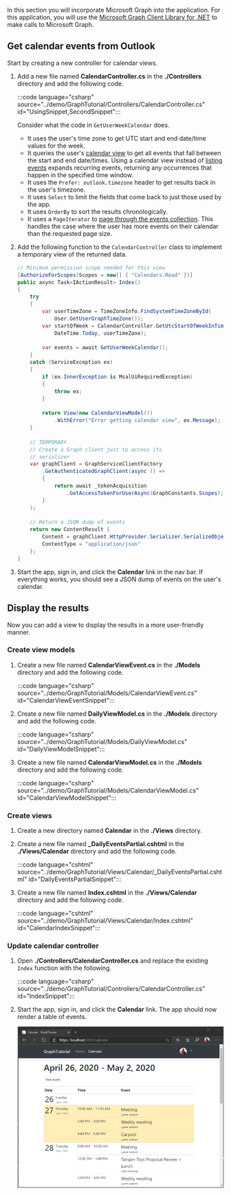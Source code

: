 <!-- markdownlint-disable MD002 MD041 -->

In this section you will incorporate Microsoft Graph into the application. For this application, you will use the [Microsoft Graph Client Library for .NET](https://github.com/microsoftgraph/msgraph-sdk-dotnet) to make calls to Microsoft Graph.

## Get calendar events from Outlook

Start by creating a new controller for calendar views.

1. Add a new file named **CalendarController.cs** in the **./Controllers** directory and add the following code.

    :::code language="csharp" source="../demo/GraphTutorial/Controllers/CalendarController.cs" id="UsingSnippet,SecondSnippet":::

    Consider what the code in `GetUserWeekCalendar` does.

    - It uses the user's time zone to get UTC start and end date/time values for the week.
    - It queries the user's [calendar view](/graph/api/calendar-list-calendarview?view=graph-rest-1.0) to get all events that fall between the start and end date/times. Using a calendar view instead of [listing events](/graph/api/user-list-events?view=graph-rest-1.0) expands recurring events, returning any occurrences that happen in the specified time window.
    - It uses the `Prefer: outlook.timezone` header to get results back in the user's timezone.
    - It uses `Select` to limit the fields that come back to just those used by the app.
    - It uses `OrderBy` to sort the results chronologically.
    - It uses a `PageIterator` to [page through the events collection](/graph/sdks/paging). This handles the case where the user has more events on their calendar than the requested page size.

1. Add the following function to the `CalendarController` class to implement a temporary view of the returned data.

    ```csharp
    // Minimum permission scope needed for this view
    [AuthorizeForScopes(Scopes = new[] { "Calendars.Read" })]
    public async Task<IActionResult> Index()
    {
        try
        {
            var userTimeZone = TimeZoneInfo.FindSystemTimeZoneById(
                User.GetUserGraphTimeZone());
            var startOfWeek = CalendarController.GetUtcStartOfWeekInTimeZone(
                DateTime.Today, userTimeZone);

            var events = await GetUserWeekCalendar();
        }
        catch (ServiceException ex)
        {
            if (ex.InnerException is MsalUiRequiredException)
            {
                throw ex;
            }

            return View(new CalendarViewModel())
                .WithError("Error getting calendar view", ex.Message);
        }

        // TEMPORARY
        // Create a Graph client just to access its
        // serializer
        var graphClient = GraphServiceClientFactory
            .GetAuthenticatedGraphClient(async () =>
            {
                return await _tokenAcquisition
                    .GetAccessTokenForUserAsync(GraphConstants.Scopes);
            }
        );

        // Return a JSON dump of events
        return new ContentResult {
            Content = graphClient.HttpProvider.Serializer.SerializeObject(events),
            ContentType = "application/json"
        };
    }
    ```

1. Start the app, sign in, and click the **Calendar** link in the nav bar. If everything works, you should see a JSON dump of events on the user's calendar.

## Display the results

Now you can add a view to display the results in a more user-friendly manner.

### Create view models

1. Create a new file named **CalendarViewEvent.cs** in the **./Models** directory and add the following code.

    :::code language="csharp" source="../demo/GraphTutorial/Models/CalendarViewEvent.cs" id="CalendarViewEventSnippet":::

1. Create a new file named **DailyViewModel.cs** in the **./Models** directory and add the following code.

    :::code language="csharp" source="../demo/GraphTutorial/Models/DailyViewModel.cs" id="DailyViewModelSnippet":::

1. Create a new file named **CalendarViewModel.cs** in the **./Models** directory and add the following code.

    :::code language="csharp" source="../demo/GraphTutorial/Models/CalendarViewModel.cs" id="CalendarViewModelSnippet":::

### Create views

1. Create a new directory named **Calendar** in the **./Views** directory.

1. Create a new file named **_DailyEventsPartial.cshtml** in the **./Views/Calendar** directory and add the following code.

    :::code language="cshtml" source="../demo/GraphTutorial/Views/Calendar/_DailyEventsPartial.cshtml" id="DailyEventsPartialSnippet":::

1. Create a new file named **Index.cshtml** in the **./Views/Calendar** directory and add the following code.

    :::code language="cshtml" source="../demo/GraphTutorial/Views/Calendar/Index.cshtml" id="CalendarIndexSnippet":::

### Update calendar controller

1. Open **./Controllers/CalendarController.cs** and replace the existing `Index` function with the following.

    :::code language="csharp" source="../demo/GraphTutorial/Controllers/CalendarController.cs" id="IndexSnippet":::

1. Start the app, sign in, and click the **Calendar** link. The app should now render a table of events.

    ![A screenshot of the table of events](./images/add-msgraph-01.png)
